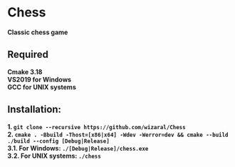 # Chess
**Classic chess game**

## Required
**Cmake 3.18**\
**VS2019 for Windows**\
**GCC for UNIX systems**

## Installation:
**1. `git clone --recursive https://github.com/wizaral/Chess`**\
**2. `cmake . -Bbuild -Thost=[x86|x64] -Wdev -Werror=dev && cmake --build ./build --config [Debug|Release]`**\
**3.1. For Windows: `./[Debug|Release]/chess.exe`**\
**3.2. For UNIX systems: `./chess`**
